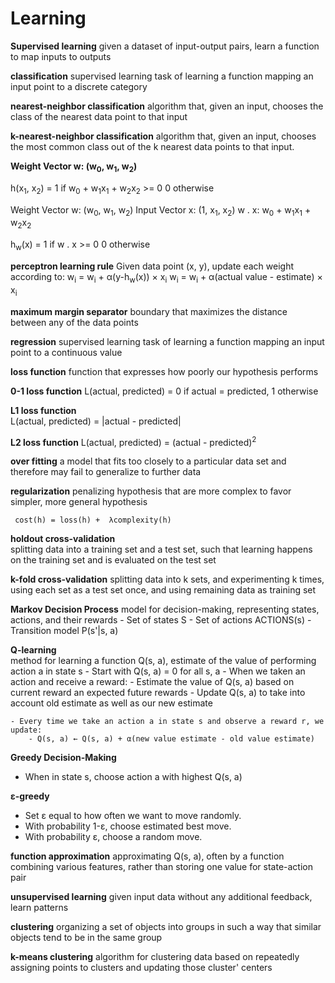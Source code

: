 # Learning

**Supervised learning**
given a dataset of input-output pairs, learn a function to map inputs  to outputs

**classification**
supervised learning task of learning a function mapping an input point to a discrete category

**nearest-neighbor classification**
algorithm that, given an input, chooses the class of the nearest data point to that input

**k-nearest-neighbor classification**
algorithm that, given an input, chooses the most common class out of the k nearest data points to that input.

**Weight Vector w: (w<sub>0</sub>, w<sub>1</sub>, w<sub>2</sub>)**

h(x<sub>1</sub>, x<sub>2</sub>) = 1 if w<sub>0</sub> + w<sub>1</sub>x<sub>1</sub> + w<sub>2</sub>x<sub>2</sub> >= 0
                                  0 otherwise

Weight Vector w: (w<sub>0</sub>, w<sub>1</sub>, w<sub>2</sub>)
Input Vector x: (1, x<sub>1</sub>, x<sub>2</sub>)
   w . x: w<sub>0</sub> + w<sub>1</sub>x<sub>1</sub> + w<sub>2</sub>x<sub>2</sub>

h<sub>w</sub>(x) = 1 if w . x >= 0
                   0 otherwise

**perceptron learning rule**
Given data point (x, y), update each weight according to:
    w<sub>i</sub> = w<sub>i</sub> + α(y-h<sub>w</sub>(x)) × x<sub>i</sub>
    w<sub>i</sub> = w<sub>i</sub> + α(actual value - estimate) × x<sub>i</sub>

**maximum margin separator**
boundary that maximizes the distance between any of the data points

**regression**
supervised learning task of learning a function mapping an input point to a continuous value

**loss function**
function that expresses how poorly our hypothesis performs

**0-1 loss function**
L(actual, predicted) = 0 if actual = predicted,
                       1 otherwise

**L1 loss function**                       
L(actual, predicted) = |actual - predicted|

**L2 loss function**
L(actual, predicted) = (actual - predicted)<sup>2</sup>

**over fitting**
a model that fits too closely to a particular data set and therefore may fail to generalize to further data

**regularization**
penalizing hypothesis that are more complex to favor simpler, more general hypothesis
     
     cost(h) = loss(h) +  λcomplexity(h)

**holdout cross-validation**     
splitting data into a training set and a test set, such that learning happens on the training set and is evaluated on the test set

**k-fold cross-validation**
splitting data into k sets, and experimenting k times, using each set as a test set once, and using remaining data as training set

**Markov Decision Process**
model for decision-making, representing states, actions, and their rewards
    - Set of states S
    - Set of actions ACTIONS(s)
    - Transition model P(s'|s, a)

**Q-learning**    
method for learning a function Q(s, a), estimate of the value of performing action a in state s
    - Start with Q(s, a) = 0 for all s, a
    - When we taken an action and receive a reward:
        - Estimate the value of Q(s, a) based on current reward an expected future rewards
        - Update Q(s, a) to take into account old estimate as well as our new estimate

    - Every time we take an action a in state s and observe a reward r, we update:
        - Q(s, a) ← Q(s, a) + α(new value estimate - old value estimate)

**Greedy Decision-Making**
- When in state s, choose action a with highest Q(s, a)

**ε-greedy**
- Set ε equal to how often we want to move randomly.
- With probability 1-ε, choose estimated best move.
- With probability ε, choose a random move.

**function approximation**
approximating Q(s, a), often by a function combining various features, rather than storing one value for state-action pair

**unsupervised learning**
given input data without any additional feedback, learn patterns

**clustering**
organizing a set of objects into groups in such a way that similar objects tend to be in the same group

**k-means clustering**
algorithm for clustering data based on repeatedly assigning points to clusters and updating those cluster' centers